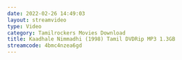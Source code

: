 ```yaml
---
date: 2022-02-26 14:49:03
layout: streamvideo
type: Video
category: Tamilrockers Movies Download
title: Kaadhale Nimmadhi (1998) Tamil DVDRip MP3 1.3GB
streamcode: 4bmc4nzea6gd
---
```

